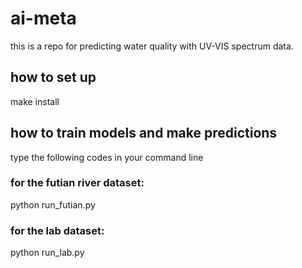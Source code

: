 # ai-meta
this is a repo for predicting water quality with UV-VIS spectrum data.

## how to set up
make install

## how to train models and make predictions
type the following codes in your command line

### for the futian river dataset:
python run_futian.py

### for the lab dataset:
python run_lab.py
